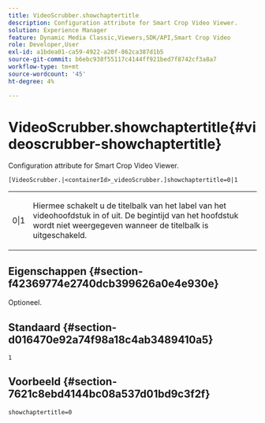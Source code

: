 ```yaml
---
title: VideoScrubber.showchaptertitle
description: Configuration attribute for Smart Crop Video Viewer.
solution: Experience Manager
feature: Dynamic Media Classic,Viewers,SDK/API,Smart Crop Video
role: Developer,User
exl-id: a1bdea01-ca59-4922-a20f-862ca387d1b5
source-git-commit: b6ebc938f55117c4144ff921bed7f8742cf3a8a7
workflow-type: tm+mt
source-wordcount: '45'
ht-degree: 4%

---
```


# VideoScrubber.showchaptertitle{#videoscrubber-showchaptertitle}

Configuration attribute for Smart Crop Video Viewer.

`[VideoScrubber.|<containerId>_videoScrubber.]showchaptertitle=0|1`

<table id="table_C616483932C2482CA9794DDD7313FD7C"> 
 <tbody> 
  <tr> 
   <td colname="col1"> <p> <span class="codeph"> 0|1</span> </p> </td> 
   <td colname="col2"> <p> Hiermee schakelt u de titelbalk van het label van het videohoofdstuk in of uit. De begintijd van het hoofdstuk wordt niet weergegeven wanneer de titelbalk is uitgeschakeld. </p> </td> 
  </tr> 
 </tbody> 
</table>

## Eigenschappen {#section-f42369774e2740dcb399626a0e4e930e}

Optioneel.

## Standaard {#section-d016470e92a74f98a18c4ab3489410a5}

`1`

## Voorbeeld {#section-7621c8ebd4144bc08a537d01bd9c3f2f}

```
showchaptertitle=0
```
